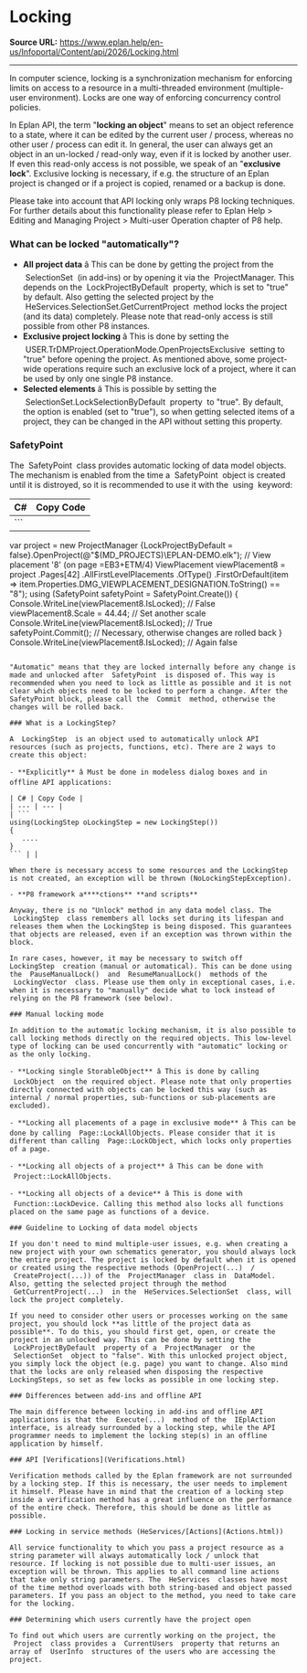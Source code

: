 # Locking

**Source URL:** https://www.eplan.help/en-us/Infoportal/Content/api/2026/Locking.html

---

In computer science, locking is a synchronization mechanism for enforcing limits on access to a resource in a multi-threaded environment (multiple-user environment). Locks are one way of enforcing concurrency control policies.

In Eplan API, the term "**locking an object**" means to set an object reference to a state, where it can be edited by the current user / process, whereas no other user / process can edit it. In general, the user can always get an object in an un-locked / read-only way, even if it is locked by another user. If even this read-only access is not possible, we speak of an "**exclusive lock**". Exclusive locking is necessary, if e.g. the structure of an Eplan project is changed or if a project is copied, renamed or a backup is done.

Please take into account that API locking only wraps P8 locking techniques. For further details about this functionality please refer to Eplan Help > Editing and Managing Project > Multi-user Operation chapter of P8 help.

### What can be locked "automatically"?

- **All project data** â This can be done by getting the project from the  SelectionSet  (in add-ins) or by opening it via the  ProjectManager. This depends on the  LockProjectByDefault  property, which is set to "true" by default. Also getting the selected project by the  HeServices.SelectionSet.GetCurrentProject  method locks the project (and its data) completely. Please note that read-only access is still possible from other P8 instances.
- **Exclusive project locking** â This is done by setting the  USER.TrDMProject.OperationMode.OpenProjectsExclusive  setting to "true" before opening the project. As mentioned above, some project-wide operations require such an exclusive lock of a project, where it can be used by only one single P8 instance.
- **Selected elements** â This is possible by setting the  SelectionSet.LockSelectionByDefault  property  to "true". By default, the option is enabled (set to "true"), so when getting selected items of a project, they can be changed in the API without setting this property.

### SafetyPoint

The  SafetyPoint  class provides automatic locking of data model objects. The mechanism is enabled from the time a  SafetyPoint  object is created until it is distroyed, so it is recommended to use it with the  using  keyword:

| C# | Copy Code |
| --- | --- |
| ```  var project = new ProjectManager {LockProjectByDefault = false}.OpenProject(@"$(MD_PROJECTS)\EPLAN-DEMO.elk"); // View placement '8' (on page =EB3+ETM/4) ViewPlacement viewPlacement8 = project .Pages[42] .AllFirstLevelPlacements .OfType<ViewPlacement>() .FirstOrDefault(item => item.Properties.DMG_VIEWPLACEMENT_DESIGNATION.ToString() == "8"); using (SafetyPoint safetyPoint = SafetyPoint.Create()) {                    Console.WriteLine(viewPlacement8.IsLocked);     // False     viewPlacement8.Scale = 44.44;                   // Set another scale     Console.WriteLine(viewPlacement8.IsLocked);     // True                       safetyPoint.Commit();                           // Necessary, otherwise changes are rolled back } Console.WriteLine(viewPlacement8.IsLocked);         // Again false ``` | |

"Automatic" means that they are locked internally before any change is made and unlocked after  SafetyPoint  is disposed of. This way is recommended when you need to lock as little as possible and it is not clear which objects need to be locked to perform a change. After the SafetyPoint block, please call the  Commit  method, otherwise the changes will be rolled back.

### What is a LockingStep?

A  LockingStep  is an object used to automatically unlock API resources (such as projects, functions, etc). There are 2 ways to create this object:

- **Explicitly** â Must be done in modeless dialog boxes and in offline API applications:

| C# | Copy Code |
| --- | --- |
| ```  using(LockingStep oLockingStep = new LockingStep()) {    .... } ``` | |

When there is necessary access to some resources and the LockingStep is not created, an exception will be thrown (NoLockingStepException).

- **P8 framework a****ctions** **and scripts**

Anyway, there is no "Unlock" method in any data model class. The  LockingStep  class remembers all locks set during its lifespan and releases them when the LockingStep is being disposed. This guarantees that objects are released, even if an exception was thrown within the block.

In rare cases, however, it may be necessary to switch off  LockingStep  creation (manual or automatical). This can be done using the  PauseManualLock()  and  ResumeManualLock()  methods of the  LockingVector  class. Please use them only in exceptional cases, i.e. when it is necessary to "manually" decide what to lock instead of relying on the P8 framework (see below).

### Manual locking mode

In addition to the automatic locking mechanism, it is also possible to call locking methods directly on the required objects. This low-level type of locking can be used concurrently with "automatic" locking or as the only locking.

- **Locking single StorableObject** â This is done by calling  LockObject  on the required object. Please note that only properties directly connected with objects can be locked this way (such as internal / normal properties, sub-functions or sub-placements are excluded).

- **Locking all placements of a page in exclusive mode** â This can be done by calling  Page::LockAllObjects. Please consider that it is different than calling  Page::LockObject, which locks only properties of a page.

- **Locking all objects of a project** â This can be done with  Project::LockAllObjects.

- **Locking all objects of a device** â This is done with  Function::LockDevice. Calling this method also locks all functions placed on the same page as functions of a device.

### Guideline to Locking of data model objects

If you don't need to mind multiple-user issues, e.g. when creating a new project with your own schematics generator, you should always lock the entire project. The project is locked by default when it is opened or created using the respective methods (OpenProject(...)  /  CreateProject(...)) of the  ProjectManager  class in  DataModel. Also, getting the selected project through the method  GetCurrentProject(...)  in the  HeServices.SelectionSet  class, will lock the project completely.

If you need to consider other users or processes working on the same project, you should lock **as little of the project data as possible**. To do this, you should first get, open, or create the project in an unlocked way. This can be done by setting the  LockProjectByDefault  property of a  ProjectManager  or the  SelectionSet  object to "false". With this unlocked project object, you simply lock the object (e.g. page) you want to change. Also mind that the locks are only released when disposing the respective LockingSteps, so set as few locks as possible in one locking step.

### Differences between add-ins and offline API

The main difference between locking in add-ins and offline API applications is that the  Execute(...)  method of the  IEplAction  interface, is already surrounded by a locking step, while the API programmer needs to implement the locking step(s) in an offline application by himself.

### API [Verifications](Verifications.html)

Verification methods called by the Eplan framework are not surrounded by a locking step. If this is necessary, the user needs to implement it himself. Please have in mind that the creation of a locking step inside a verification method has a great influence on the performance of the entire check. Therefore, this should be done as little as possible.

### Locking in service methods (HeServices/[Actions](Actions.html))

All service functionality to which you pass a project resource as a string parameter will always automatically lock / unlock that resource. If locking is not possible due to multi-user issues, an exception will be thrown. This applies to all command line actions that take only string parameters. The  HeServices  classes have most of the time method overloads with both string-based and object passed parameters. If you pass an object to the method, you need to take care for the locking.

### Determining which users currently have the project open

To find out which users are currently working on the project, the  Project  class provides a  CurrentUsers  property that returns an array of  UserInfo  structures of the users who are accessing the project.